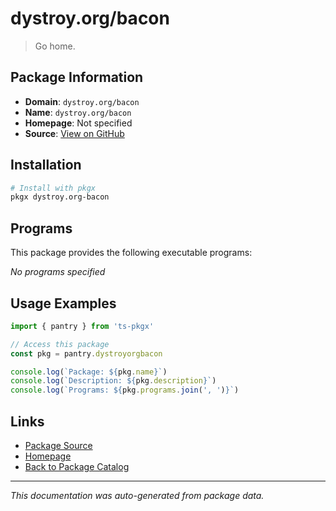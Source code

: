 # dystroy.org/bacon

> Go home.

## Package Information

- **Domain**: `dystroy.org/bacon`
- **Name**: `dystroy.org/bacon`
- **Homepage**: Not specified
- **Source**: [View on GitHub](https://github.com/pkgxdev/pantry/tree/main/projects/dystroy.org/bacon/package.yml)

## Installation

```bash
# Install with pkgx
pkgx dystroy.org-bacon
```

## Programs

This package provides the following executable programs:

*No programs specified*

## Usage Examples

```typescript
import { pantry } from 'ts-pkgx'

// Access this package
const pkg = pantry.dystroyorgbacon

console.log(`Package: ${pkg.name}`)
console.log(`Description: ${pkg.description}`)
console.log(`Programs: ${pkg.programs.join(', ')}`)
```

## Links

- [Package Source](https://github.com/pkgxdev/pantry/tree/main/projects/dystroy.org/bacon/package.yml)
- [Homepage](#)
- [Back to Package Catalog](../package-catalog.md)

---

*This documentation was auto-generated from package data.*
